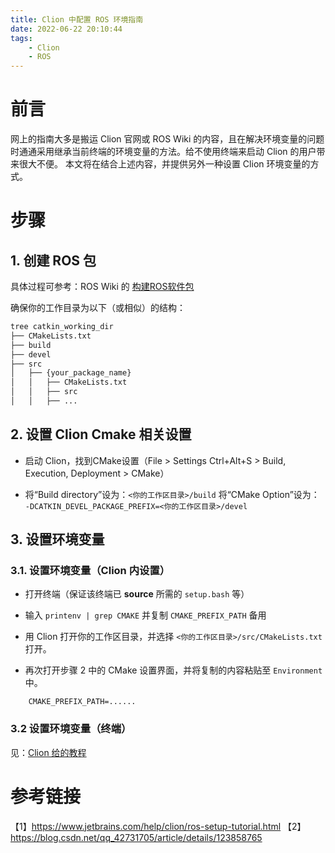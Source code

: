 ```yaml
---
title: Clion 中配置 ROS 环境指南
date: 2022-06-22 20:10:44
tags: 
    - Clion
    - ROS
---
```


# 前言

网上的指南大多是搬运 Clion 官网或 ROS Wiki 的内容，且在解决环境变量的问题时通通采用继承当前终端的环境变量的方法。给不使用终端来启动 Clion 的用户带来很大不便。
本文将在结合上述内容，并提供另外一种设置 Clion 环境变量的方式。

# 步骤

## 1. 创建 ROS 包

具体过程可参考：ROS Wiki 的 [构建ROS软件包](https://wiki.ros.org/cn/ROS/Tutorials/BuildingPackages)

确保你的工作目录为以下（或相似）的结构：
```bash
tree catkin_working_dir
├── CMakeLists.txt
├── build
├── devel
├── src
│   ├── {your_package_name}
│   │   ├── CMakeLists.txt
│   │   ├── src
│   │   ├── ...

```

## 2. 设置 Clion Cmake 相关设置

- 启动 Clion，找到CMake设置（File > Settings <keyboard>Ctrl+Alt+S</keyboard> > Build, Execution, Deployment > CMake）

- 将“Build directory”设为：`<你的工作区目录>/build`
将“CMake Option”设为： `-DCATKIN_DEVEL_PACKAGE_PREFIX=<你的工作区目录>/devel`

## 3. 设置环境变量

### 3.1. 设置环境变量（Clion 内设置）

- 打开终端（保证该终端已 **source** 所需的 `setup.bash` 等）

- 输入 `printenv | grep CMAKE` 并复制 `CMAKE_PREFIX_PATH` 备用

- 用 Clion 打开你的工作区目录，并选择 `<你的工作区目录>/src/CMakeLists.txt` 打开。

- 再次打开步骤 2 中的 CMake 设置界面，并将复制的内容粘贴至 `Environment` 中。
```plain
    CMAKE_PREFIX_PATH=......
```

### 3.2 设置环境变量（终端）

见：[Clion 给的教程](https://www.jetbrains.com/help/clion/ros-setup-tutorial.html#launch-in-sourced)


# 参考链接
【1】https://www.jetbrains.com/help/clion/ros-setup-tutorial.html
【2】https://blog.csdn.net/qq_42731705/article/details/123858765